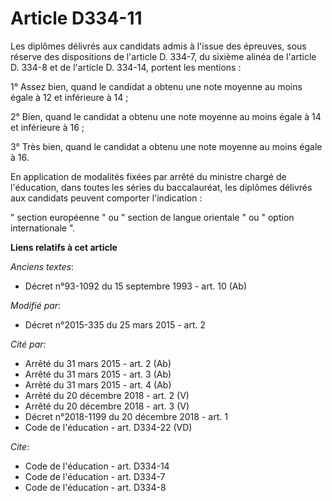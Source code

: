 # Article D334-11

Les diplômes délivrés aux candidats admis à l'issue des épreuves, sous réserve des dispositions de l'article D. 334-7, du
sixième alinéa de l'article D. 334-8 et de l'article D. 334-14, portent les mentions : 

1° Assez bien, quand le candidat a obtenu une note moyenne au moins égale à 12 et inférieure à 14 ; 

2° Bien, quand le candidat a obtenu une note moyenne au moins égale à 14 et inférieure à 16 ; 

3° Très bien, quand le candidat a obtenu une note moyenne au moins égale à 16. 

En application de modalités fixées par arrêté du ministre chargé de l'éducation, dans toutes les séries du baccalauréat, les
diplômes délivrés aux candidats peuvent comporter l'indication : 

" section européenne " ou " section de langue orientale " ou " option internationale ".

**Liens relatifs à cet article**

_Anciens textes_:

  - Décret n°93-1092 du 15 septembre 1993 - art. 10 (Ab)

_Modifié par_:

  - Décret n°2015-335 du 25 mars 2015 - art. 2

_Cité par_:

  - Arrêté du 31 mars 2015 - art. 2 (Ab)
  - Arrêté du 31 mars 2015 - art. 3 (Ab)
  - Arrêté du 31 mars 2015 - art. 4 (Ab)
  - Arrêté du 20 décembre 2018 - art. 2 (V)
  - Arrêté du 20 décembre 2018 - art. 3 (V)
  - Décret n°2018-1199 du 20 décembre 2018 - art. 1
  - Code de l'éducation - art. D334-22 (VD)

_Cite_:

  - Code de l'éducation - art. D334-14
  - Code de l'éducation - art. D334-7
  - Code de l'éducation - art. D334-8
